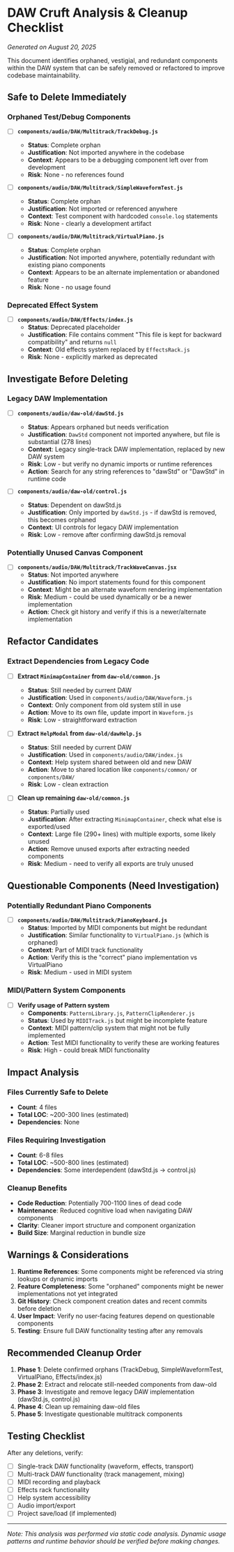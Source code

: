 # DAW Cruft Analysis & Cleanup Checklist

*Generated on August 20, 2025*

This document identifies orphaned, vestigial, and redundant components within the DAW system that can be safely removed or refactored to improve codebase maintainability.

## Safe to Delete Immediately

### Orphaned Test/Debug Components
- [ ] **`components/audio/DAW/Multitrack/TrackDebug.js`**
  - **Status**: Complete orphan
  - **Justification**: Not imported anywhere in the codebase
  - **Context**: Appears to be a debugging component left over from development
  - **Risk**: None - no references found

- [ ] **`components/audio/DAW/Multitrack/SimpleWaveformTest.js`**
  - **Status**: Complete orphan
  - **Justification**: Not imported or referenced anywhere
  - **Context**: Test component with hardcoded `console.log` statements
  - **Risk**: None - clearly a development artifact

- [ ] **`components/audio/DAW/Multitrack/VirtualPiano.js`**
  - **Status**: Complete orphan
  - **Justification**: Not imported anywhere, potentially redundant with existing piano components
  - **Context**: Appears to be an alternate implementation or abandoned feature
  - **Risk**: None - no usage found

### Deprecated Effect System
- [ ] **`components/audio/DAW/Effects/index.js`**
  - **Status**: Deprecated placeholder
  - **Justification**: File contains comment "This file is kept for backward compatibility" and returns `null`
  - **Context**: Old effects system replaced by `EffectsRack.js`
  - **Risk**: None - explicitly marked as deprecated

## Investigate Before Deleting

### Legacy DAW Implementation
- [ ] **`components/audio/daw-old/dawStd.js`**
  - **Status**: Appears orphaned but needs verification
  - **Justification**: `DawStd` component not imported anywhere, but file is substantial (278 lines)
  - **Context**: Legacy single-track DAW implementation, replaced by new DAW system
  - **Risk**: Low - but verify no dynamic imports or runtime references
  - **Action**: Search for any string references to "dawStd" or "DawStd" in runtime code

- [ ] **`components/audio/daw-old/control.js`**
  - **Status**: Dependent on dawStd.js
  - **Justification**: Only imported by `dawStd.js` - if dawStd is removed, this becomes orphaned
  - **Context**: UI controls for legacy DAW implementation
  - **Risk**: Low - remove after confirming dawStd.js removal

### Potentially Unused Canvas Component
- [ ] **`components/audio/DAW/Multitrack/TrackWaveCanvas.jsx`**
  - **Status**: Not imported anywhere
  - **Justification**: No import statements found for this component
  - **Context**: Might be an alternate waveform rendering implementation
  - **Risk**: Medium - could be used dynamically or be a newer implementation
  - **Action**: Check git history and verify if this is a newer/alternate implementation

## Refactor Candidates

### Extract Dependencies from Legacy Code
- [ ] **Extract `MinimapContainer` from `daw-old/common.js`**
  - **Status**: Still needed by current DAW
  - **Justification**: Used in `components/audio/DAW/Waveform.js`
  - **Context**: Only component from old system still in use
  - **Action**: Move to its own file, update import in `Waveform.js`
  - **Risk**: Low - straightforward extraction

- [ ] **Extract `HelpModal` from `daw-old/dawHelp.js`**
  - **Status**: Still needed by current DAW
  - **Justification**: Used in `components/audio/DAW/index.js`
  - **Context**: Help system shared between old and new DAW
  - **Action**: Move to shared location like `components/common/` or `components/DAW/`
  - **Risk**: Low - clean extraction

- [ ] **Clean up remaining `daw-old/common.js`**
  - **Status**: Partially used
  - **Justification**: After extracting `MinimapContainer`, check what else is exported/used
  - **Context**: Large file (290+ lines) with multiple exports, some likely unused
  - **Action**: Remove unused exports after extracting needed components
  - **Risk**: Medium - need to verify all exports are truly unused

## Questionable Components (Need Investigation)

### Potentially Redundant Piano Components
- [ ] **`components/audio/DAW/Multitrack/PianoKeyboard.js`**
  - **Status**: Imported by MIDI components but might be redundant
  - **Justification**: Similar functionality to `VirtualPiano.js` (which is orphaned)
  - **Context**: Part of MIDI track functionality
  - **Action**: Verify this is the "correct" piano implementation vs VirtualPiano
  - **Risk**: Medium - used in MIDI system

### MIDI/Pattern System Components
- [ ] **Verify usage of Pattern system**
  - **Components**: `PatternLibrary.js`, `PatternClipRenderer.js`
  - **Status**: Used by `MIDITrack.js` but might be incomplete feature
  - **Context**: MIDI pattern/clip system that might not be fully implemented
  - **Action**: Test MIDI functionality to verify these are working features
  - **Risk**: High - could break MIDI functionality

## Impact Analysis

### Files Currently Safe to Delete
- **Count**: 4 files
- **Total LOC**: ~200-300 lines (estimated)
- **Dependencies**: None

### Files Requiring Investigation
- **Count**: 6-8 files
- **Total LOC**: ~500-800 lines (estimated)
- **Dependencies**: Some interdependent (dawStd.js → control.js)

### Cleanup Benefits
- **Code Reduction**: Potentially 700-1100 lines of dead code
- **Maintenance**: Reduced cognitive load when navigating DAW components
- **Clarity**: Cleaner import structure and component organization
- **Build Size**: Marginal reduction in bundle size

## Warnings & Considerations

1. **Runtime References**: Some components might be referenced via string lookups or dynamic imports
2. **Feature Completeness**: Some "orphaned" components might be newer implementations not yet integrated
3. **Git History**: Check component creation dates and recent commits before deletion
4. **User Impact**: Verify no user-facing features depend on questionable components
5. **Testing**: Ensure full DAW functionality testing after any removals

## Recommended Cleanup Order

1. **Phase 1**: Delete confirmed orphans (TrackDebug, SimpleWaveformTest, VirtualPiano, Effects/index.js)
2. **Phase 2**: Extract and relocate still-needed components from daw-old
3. **Phase 3**: Investigate and remove legacy DAW implementation (dawStd.js, control.js)
4. **Phase 4**: Clean up remaining daw-old files
5. **Phase 5**: Investigate questionable multitrack components

## Testing Checklist

After any deletions, verify:
- [ ] Single-track DAW functionality (waveform, effects, transport)
- [ ] Multi-track DAW functionality (track management, mixing)
- [ ] MIDI recording and playback
- [ ] Effects rack functionality
- [ ] Help system accessibility
- [ ] Audio import/export
- [ ] Project save/load (if implemented)

---

*Note: This analysis was performed via static code analysis. Dynamic usage patterns and runtime behavior should be verified before making changes.*
